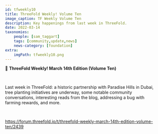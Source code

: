 ```yaml
---
id: tfweekly10
title: ThreeFold Weekly! Volume Ten
image_caption: TF Weekly Volume Ten
description: Key happenings from last week in ThreeFold.
date: 2022-03-14
taxonomies:
    people: [sam_taggart]
    tags: [community,update,news]
    news-category: [foundation]
extra:
    imgPath: tfweekly10.png
---
```


📰 **ThreeFold Weekly! March 14th Edition (Volume Ten)**

<br/>

Last week in ThreeFold: a historic partnership with Paradise Hills in Dubai, tree planting initiatives are underway, some notable community conversations, interesting reads from the blog, addressing a bug with farming rewards, and more.

<br/>

https://forum.threefold.io/t/threefold-weekly-march-14th-edition-volume-ten/2439